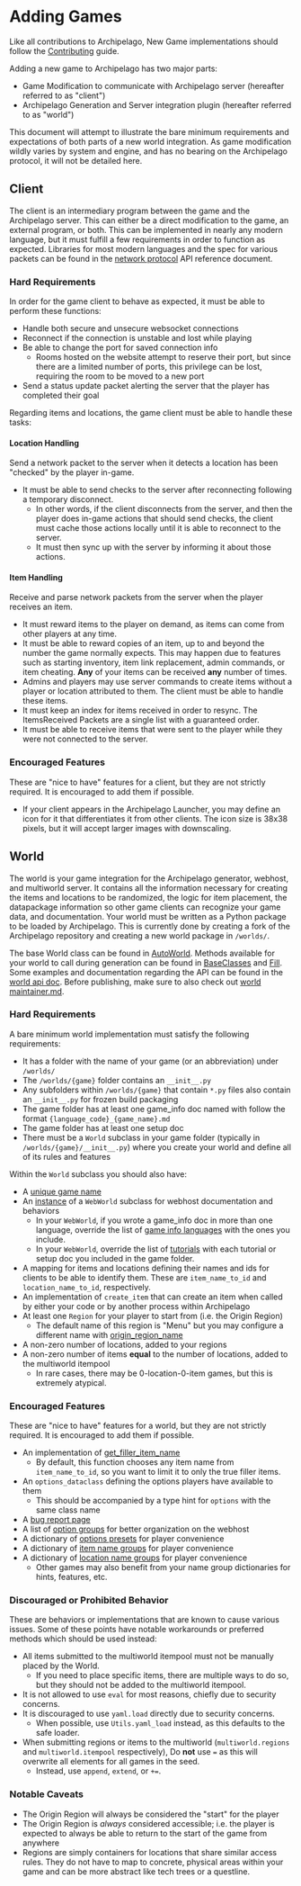 # Adding Games

Like all contributions to Archipelago, New Game implementations should follow the [Contributing](/docs/contributing.md)
guide.

Adding a new game to Archipelago has two major parts:

* Game Modification to communicate with Archipelago server (hereafter referred to as "client")
* Archipelago Generation and Server integration plugin (hereafter referred to as "world")

This document will attempt to illustrate the bare minimum requirements and expectations of both parts of a new world
integration. As game modification wildly varies by system and engine, and has no bearing on the Archipelago protocol,
it will not be detailed here.

## Client

The client is an intermediary program between the game and the Archipelago server. This can either be a direct
modification to the game, an external program, or both. This can be implemented in nearly any modern language, but it
must fulfill a few requirements in order to function as expected. Libraries for most modern languages and the spec for 
various packets can be found in the [network protocol](/docs/network%20protocol.md) API reference document.

### Hard Requirements

In order for the game client to behave as expected, it must be able to perform these functions:

* Handle both secure and unsecure websocket connections
* Reconnect if the connection is unstable and lost while playing
* Be able to change the port for saved connection info
  * Rooms hosted on the website attempt to reserve their port, but since there are a limited number of ports, this
    privilege can be lost, requiring the room to be moved to a new port
* Send a status update packet alerting the server that the player has completed their goal

Regarding items and locations, the game client must be able to handle these tasks:

#### Location Handling

Send a network packet to the server when it detects a location has been "checked" by the player in-game.

* It must be able to send checks to the server after reconnecting following a temporary disconnect.
  * In other words, if the client disconnects from the server, and then the player does in-game actions that should 
    send checks, the client must cache those actions locally until it is able to reconnect to the server.
  * It must then sync up with the server by informing it about those actions.

#### Item Handling

Receive and parse network packets from the server when the player receives an item.

* It must reward items to the player on demand, as items can come from other players at any time.
* It must be able to reward copies of an item, up to and beyond the number the game normally expects. This may happen
  due to features such as starting inventory, item link replacement, admin commands, or item cheating. **Any** of 
  your items can be received **any** number of times.
* Admins and players may use server commands to create items without a player or location attributed to them. The
  client must be able to handle these items.
* It must keep an index for items received in order to resync. The ItemsReceived Packets are a single list with a
  guaranteed order.
* It must be able to receive items that were sent to the player while they were not connected to the server.

### Encouraged Features

These are "nice to have" features for a client, but they are not strictly required. It is encouraged to add them 
if possible.

* If your client appears in the Archipelago Launcher, you may define an icon for it that differentiates it from
  other clients. The icon size is 38x38 pixels, but it will accept larger images with downscaling.

## World

The world is your game integration for the Archipelago generator, webhost, and multiworld server. It contains all the
information necessary for creating the items and locations to be randomized, the logic for item placement, the 
datapackage information so other game clients can recognize your game data, and documentation. Your world must be
written as a Python package to be loaded by Archipelago. This is currently done by creating a fork of the Archipelago
repository and creating a new world package in `/worlds/`. 

The base World class can be found in [AutoWorld](/worlds/AutoWorld.py). Methods available for your world to call 
during generation can be found in [BaseClasses](/BaseClasses.py) and [Fill](/Fill.py). Some examples and documentation 
regarding the API can be found in the [world api doc](/docs/world%20api.md). Before publishing, make sure to also 
check out [world maintainer.md](/docs/world%20maintainer.md).

### Hard Requirements

A bare minimum world implementation must satisfy the following requirements:

* It has a folder with the name of your game (or an abbreviation) under `/worlds/` 
* The `/worlds/{game}` folder contains an `__init__.py`
* Any subfolders within `/worlds/{game}` that contain `*.py` files also contain an `__init__.py` for frozen build 
  packaging
* The game folder has at least one game_info doc named with follow the format `{language_code}_{game_name}.md`
* The game folder has at least one setup doc
* There must be a `World` subclass in your game folder (typically in `/worlds/{game}/__init__.py`) where you create 
  your world and define all of its rules and features

Within the `World` subclass you should also have:

* A [unique game name](https://github.com/ArchipelagoMW/Archipelago/blob/main/worlds/AutoWorld.py#L260)
* An [instance](https://github.com/ArchipelagoMW/Archipelago/blob/main/worlds/AutoWorld.py#L295) of a `WebWorld` 
subclass for webhost documentation and behaviors
  * In your `WebWorld`, if you wrote a game_info doc in more than one language, override the list of 
    [game info languages](https://github.com/ArchipelagoMW/Archipelago/blob/main/worlds/AutoWorld.py#L210) with the 
    ones you include.
  * In your `WebWorld`, override the list of 
    [tutorials](https://github.com/ArchipelagoMW/Archipelago/blob/main/worlds/AutoWorld.py#L213) with each tutorial
    or setup doc you included in the game folder.
* A mapping for items and locations defining their names and ids for clients to be able to identify them. These are 
  `item_name_to_id` and `location_name_to_id`, respectively.
* An implementation of `create_item` that can create an item when called by either your code or by another process 
  within Archipelago
* At least one `Region` for your player to start from (i.e. the Origin Region)
  * The default name of this region is "Menu" but you may configure a different name with 
    [origin_region_name](https://github.com/ArchipelagoMW/Archipelago/blob/main/worlds/AutoWorld.py#L298-L299)
* A non-zero number of locations, added to your regions
* A non-zero number of items **equal** to the number of locations, added to the multiworld itempool
  * In rare cases, there may be 0-location-0-item games, but this is extremely atypical.

### Encouraged Features

These are "nice to have" features for a world, but they are not strictly required. It is encouraged to add them 
if possible.

* An implementation of
  [get_filler_item_name](https://github.com/ArchipelagoMW/Archipelago/blob/main/worlds/AutoWorld.py#L473)
  * By default, this function chooses any item name from `item_name_to_id`, so you want to limit it to only the true
    filler items.
* An `options_dataclass` defining the options players have available to them
  * This should be accompanied by a type hint for `options` with the same class name
* A [bug report page](https://github.com/ArchipelagoMW/Archipelago/blob/main/worlds/AutoWorld.py#L220)
* A list of [option groups](https://github.com/ArchipelagoMW/Archipelago/blob/main/worlds/AutoWorld.py#L226) 
  for better organization on the webhost
* A dictionary of [options presets](https://github.com/ArchipelagoMW/Archipelago/blob/main/worlds/AutoWorld.py#L223)
  for player convenience
* A dictionary of [item name groups](https://github.com/ArchipelagoMW/Archipelago/blob/main/worlds/AutoWorld.py#L273)
  for player convenience
* A dictionary of 
  [location name groups](https://github.com/ArchipelagoMW/Archipelago/blob/main/worlds/AutoWorld.py#L276)
  for player convenience
  * Other games may also benefit from your name group dictionaries for hints, features, etc.

### Discouraged or Prohibited Behavior

These are behaviors or implementations that are known to cause various issues. Some of these points have notable
workarounds or preferred methods which should be used instead:

* All items submitted to the multiworld itempool must not be manually placed by the World. 
  * If you need to place specific items, there are multiple ways to do so, but they should not be added to the 
    multiworld itempool.
* It is not allowed to use `eval` for most reasons, chiefly due to security concerns. 
* It is discouraged to use `yaml.load` directly due to security concerns.
  * When possible, use `Utils.yaml_load` instead, as this defaults to the safe loader.
* When submitting regions or items to the multiworld (`multiworld.regions` and `multiworld.itempool` respectively), 
  Do **not** use `=` as this will overwrite all elements for all games in the seed.
  * Instead, use `append`, `extend`, or `+=`. 

### Notable Caveats

* The Origin Region will always be considered the "start" for the player
* The Origin Region is *always* considered accessible; i.e. the player is expected to always be able to return to the
start of the game from anywhere
* Regions are simply containers for locations that share similar access rules. They do not have to map to 
concrete, physical areas within your game and can be more abstract like tech trees or a questline.
